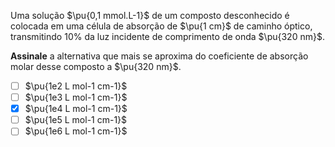Uma solução $\pu{0,1 mmol.L-1}$ de um composto desconhecido é colocada em uma célula de absorção de $\pu{1 cm}$ de caminho óptico, transmitindo $10\%$ da luz incidente de comprimento de onda $\pu{320 nm}$. 

**Assinale** a alternativa que mais se aproxima do coeficiente de absorção molar desse composto a $\pu{320 nm}$.

- [ ] $\pu{1e2 L mol-1 cm-1}$ 
- [ ] $\pu{1e3 L mol-1 cm-1}$ 
- [x] $\pu{1e4 L mol-1 cm-1}$ 
- [ ] $\pu{1e5 L mol-1 cm-1}$ 
- [ ] $\pu{1e6 L mol-1 cm-1}$ 
